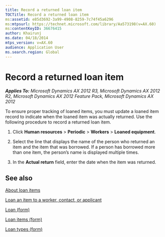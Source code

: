 ```yaml
---
title: Record a returned loan item
TOCTitle: Record a returned loan item
ms:assetid: e85d3692-3a99-4908-8259-7c74f45a6296
ms:mtpsurl: https://technet.microsoft.com/library/Aa573198(v=AX.60)
ms:contentKeyID: 36676415
author: Khairunj
ms.date: 04/18/2014
mtps_version: v=AX.60
audience: Application User
ms.search.region: Global
---
```


# Record a returned loan item 


_**Applies To:** Microsoft Dynamics AX 2012 R3, Microsoft Dynamics AX 2012 R2, Microsoft Dynamics AX 2012 Feature Pack, Microsoft Dynamics AX 2012_

To ensure proper tracking of loaned items, you must update a loaned item record to indicate when the loaned item was actually returned. Use the following procedure to record a returned loan item.

1.  Click **Human resources** \> **Periodic** \> **Workers** \> **Loaned equipment**.

2.  Select the line that displays the name of the person who returned an item and the item that was borrowed. If a person has borrowed more than one item, the person’s name is displayed multiple times.

3.  In the **Actual return** field, enter the date when the item was returned.

## See also

[About loan items](about-loan-items.md)

[Loan an item to a worker, contact, or applicant](loan-an-item-to-a-worker-contact-or-applicant.md)

[Loan (form)](https://technet.microsoft.com/library/aa500857\(v=ax.60\))

[Loan items (form)](https://technet.microsoft.com/library/aa550442\(v=ax.60\))

[Loan types (form)](https://technet.microsoft.com/library/aa574151\(v=ax.60\))

  


